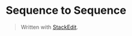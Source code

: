 # Sequence to Sequence




> Written with [StackEdit](https://stackedit.io/).
<!--stackedit_data:
eyJoaXN0b3J5IjpbMTQxOTY2MjY1Ml19
-->